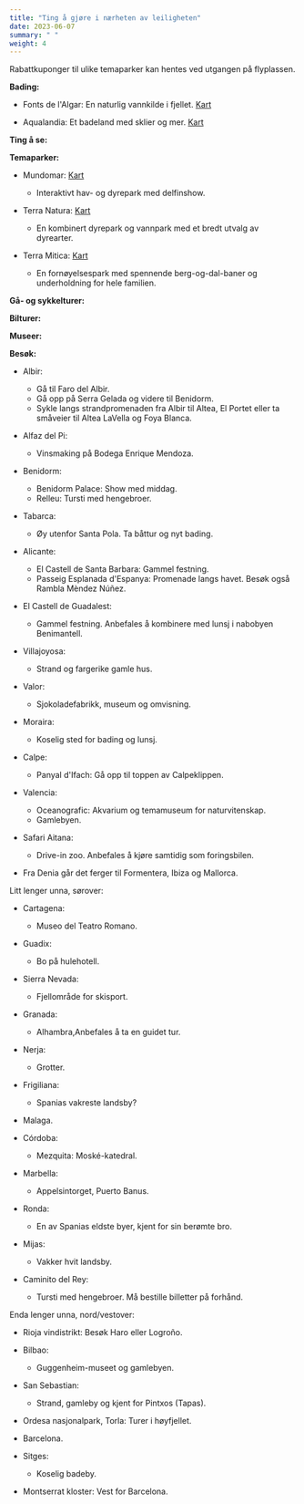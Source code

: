```yaml
---
title: "Ting å gjøre i nærheten av leiligheten"
date: 2023-06-07
summary: " "
weight: 4
---
```


Rabattkuponger til ulike temaparker kan hentes ved utgangen på flyplassen.

**Bading:**

- Fonts de l'Algar: En naturlig vannkilde i fjellet. [Kart](https://goo.gl/maps/gq3qM8kzSo37dsMM6)

- Aqualandia: Et badeland med sklier og mer. [Kart](https://goo.gl/maps/bccgvE35k5MfkgXD9)

**Ting å se:**

**Temaparker:**

- Mundomar: [Kart](https://goo.gl/maps/SKgs9JLnwhggBcM7A)
  - Interaktivt hav- og dyrepark med delfinshow.

- Terra Natura: [Kart](https://goo.gl/maps/gVqjRmCC8chGNGNHA)
  - En kombinert dyrepark og vannpark med et bredt utvalg av dyrearter.

- Terra Mitica: [Kart](https://goo.gl/maps/pBjs6bfwn7RapkJN9)
  - En fornøyelsespark med spennende berg-og-dal-baner og underholdning for hele familien.

**Gå- og sykkelturer:**

**Bilturer:**

**Museer:**

**Besøk:**

- Albir:
  - Gå til Faro del Albir.
  - Gå opp på Serra Gelada og videre til Benidorm.
  - Sykle langs strandpromenaden fra Albir til Altea, El Portet eller ta småveier til Altea LaVella og Foya Blanca.

- Alfaz del Pi:
  - Vinsmaking på Bodega Enrique Mendoza.

- Benidorm:
  - Benidorm Palace: Show med middag.
  - Relleu: Tursti med hengebroer.

- Tabarca:
  - Øy utenfor Santa Pola. Ta båttur og nyt bading.

- Alicante:
  - El Castell de Santa Barbara: Gammel festning.
  - Passeig Esplanada d'Espanya: Promenade langs havet. Besøk også Rambla Mèndez Núñez.

- El Castell de Guadalest:
  - Gammel festning. Anbefales å kombinere med lunsj i nabobyen Benimantell.

- Villajoyosa:
  - Strand og fargerike gamle hus.

- Valor:
  - Sjokoladefabrikk, museum og omvisning.

- Moraira:
  - Koselig sted for bading og lunsj.

- Calpe:
  - Panyal d'Ifach: Gå opp til toppen av Calpeklippen.

- Valencia:
  - Oceanografic: Akvarium og temamuseum for naturvitenskap.
  - Gamlebyen.

- Safari Aitana:
  - Drive-in zoo. Anbefales å kjøre samtidig som foringsbilen.

- Fra Denia går det ferger til Formentera, Ibiza og Mallorca.

Litt lenger unna, sørover:

- Cartagena:
  - Museo del Teatro Romano.

- Guadix:
  - Bo på hulehotell.

- Sierra Nevada:
  - Fjellområde for skisport.

- Granada:
  - Alhambra,Anbefales å ta en guidet tur.

- Nerja:
  - Grotter.

- Frigiliana:
  - Spanias vakreste landsby?

- Malaga.

- Córdoba:
  - Mezquita: Moské-katedral.

- Marbella:
  - Appelsintorget, Puerto Banus.

- Ronda:
  - En av Spanias eldste byer, kjent for sin berømte bro.

- Mijas:
  - Vakker hvit landsby.

- Caminito del Rey:
  - Tursti med hengebroer. Må bestille billetter på forhånd.

Enda lenger unna, nord/vestover:

- Rioja vindistrikt: Besøk Haro eller Logroño.

- Bilbao:
  - Guggenheim-museet og gamlebyen.

- San Sebastian:
  - Strand, gamleby og kjent for Pintxos (Tapas).

- Ordesa nasjonalpark, Torla: Turer i høyfjellet.

- Barcelona.

- Sitges:
  - Koselig badeby.

- Montserrat kloster: Vest for Barcelona.
